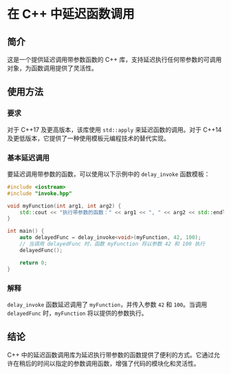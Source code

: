 # 在 C++ 中延迟函数调用

## 简介

这是一个提供延迟调用带参数函数的 C++ 库，支持延迟执行任何带参数的可调用对象，为函数调用提供了灵活性。

## 使用方法

### 要求

对于 C++17 及更高版本，该库使用 `std::apply` 来延迟函数的调用。对于 C++14 及更低版本，它提供了一种使用模板元编程技术的替代实现。

### 基本延迟调用

要延迟调用带参数的函数，可以使用以下示例中的 `delay_invoke` 函数模板：

```cpp
#include <iostream>
#include "invoke.hpp"

void myFunction(int arg1, int arg2) {
    std::cout << "执行带参数的函数：" << arg1 << ", " << arg2 << std::endl;
}

int main() {
    auto delayedFunc = delay_invoke<void>(myFunction, 42, 100);
    // 当调用 delayedFunc 时，函数 myFunction 将以参数 42 和 100 执行
    delayedFunc();

    return 0;
}
```

### 解释

`delay_invoke` 函数延迟调用了 `myFunction`，并传入参数 `42` 和 `100`。当调用 `delayedFunc` 时，`myFunction` 将以提供的参数执行。

## 结论

C++ 中的延迟函数调用库为延迟执行带参数的函数提供了便利的方式。它通过允许在稍后的时间以指定的参数调用函数，增强了代码的模块化和灵活性。
